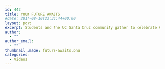 ```yaml
---
id: 442
title: YOUR FUTURE AWAITS
#date: 2017-08-10T23:32:44+00:00
layout: post
excerpt: Students and the UC Santa Cruz community gather to celebrate Commencement 2015.
author:
  - ""
author_email:
  - ""
thumbnail_image: future-awaits.png
categories:
  - Videos
---
```

